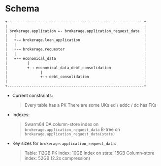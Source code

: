 
# Schema

```txt
+--------------------------------------------------------------+
|                                                              |
| brokerage.application ←- brokerage.application_request_data  |
|   |                                                          |
|   +-→ brokerage.loan_application                             |
|   |                                                          |
|   +-→ brokerage.requester                                    |
|   |                                                          |
|   +-→ economical_data                                        |
|         |                                                    |
|         +-→ economical_data_debt_consolidation               |
|               |                                              |
|               +-→ debt_consolidation                         |
|                                                              |
+--------------------------------------------------------------+
```

* Current constraints:
  > Every table has a PK
  > There are some UKs
  > ed / eddc / dc has FKs

* Indexes:
  > Swarm64 DA column-store index on `brokerage.application_request_data`
  > B-tree on `brokerage.application_request_data(state)`

* Key sizes for `brokerage.application_request_data`:
  > Table: 112GB
  > PK index: 10GB
  > Index on state: 15GB
  > Column-store index: 52GB (2.2x compression)

